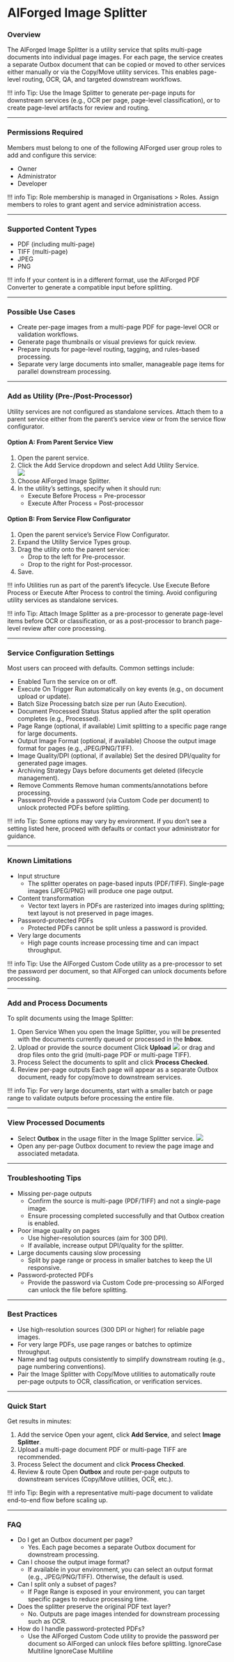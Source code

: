 # AIForged Image Splitter

### Overview

The AIForged Image Splitter is a utility service that splits multi-page documents into individual page images. For each page, the service creates a separate Outbox document that can be copied or moved to other services either manually or via the Copy/Move utility services. This enables page-level routing, OCR, QA, and targeted downstream workflows.

!!! info
    Tip: Use the Image Splitter to generate per-page inputs for downstream services (e.g., OCR per page, page-level classification), or to create page-level artifacts for review and routing.

***

### Permissions Required

Members must belong to one of the following AIForged user group roles to add and configure this service:

* Owner
* Administrator
* Developer

!!! info
    Tip: Role membership is managed in Organisations > Roles. Assign members to roles to grant agent and service administration access.

***

### Supported Content Types

* PDF (including multi-page)
* TIFF (multi-page)
* JPEG
* PNG

!!! info
    If your content is in a different format, use the AIForged PDF Converter to generate a compatible input before splitting.

***

### Possible Use Cases

* Create per-page images from a multi-page PDF for page-level OCR or validation workflows.
* Generate page thumbnails or visual previews for quick review.
* Prepare inputs for page-level routing, tagging, and rules-based processing.
* Separate very large documents into smaller, manageable page items for parallel downstream processing.

***

### Add as Utility (Pre-/Post-Processor)

Utility services are not configured as standalone services. Attach them to a parent service either from the parent’s service view or from the service flow configurator.

#### Option A: From Parent Service View

1. Open the parent service.
2. Click the Add Service dropdown and select Add Utility Service.  
   ![](../../assets/image%20%28288%29.png)
3. Choose AIForged Image Splitter.
4. In the utility’s settings, specify when it should run:
   * Execute Before Process = Pre-processor
   * Execute After Process = Post-processor

#### Option B: From Service Flow Configurator

1. Open the parent service’s Service Flow Configurator.
2. Expand the Utility Service Types group.&#x20;
3. Drag the utility onto the parent service:
   * Drop to the left for Pre-processor.
   * Drop to the right for Post-processor.&#x20;
4. Save.

!!! info
    Utilities run as part of the parent’s lifecycle. Use Execute Before Process or Execute After Process to control the timing. Avoid configuring utility services as standalone services.

!!! info
    Tip: Attach Image Splitter as a pre-processor to generate page-level items before OCR or classification, or as a post-processor to branch page-level review after core processing.

***

### Service Configuration Settings

Most users can proceed with defaults. Common settings include:

* Enabled
  Turn the service on or off.
* Execute On Trigger
  Run automatically on key events (e.g., on document upload or update).
* Batch Size
  Processing batch size per run (Auto Execution).
* Document Processed Status
  Status applied after the split operation completes (e.g., Processed).
* Page Range (optional, if available)
  Limit splitting to a specific page range for large documents.
* Output Image Format (optional, if available)
  Choose the output image format for pages (e.g., JPEG/PNG/TIFF).
* Image Quality/DPI (optional, if available)
  Set the desired DPI/quality for generated page images.
* Archiving Strategy
  Days before documents get deleted (lifecycle management).
* Remove Comments
  Remove human comments/annotations before processing.
* Password
  Provide a password (via Custom Code per document) to unlock protected PDFs before splitting.

!!! info
    Tip: Some options may vary by environment. If you don’t see a setting listed here, proceed with defaults or contact your administrator for guidance.

***

### Known Limitations

* Input structure
  * The splitter operates on page-based inputs (PDF/TIFF). Single-page images (JPEG/PNG) will produce one page output.
* Content transformation
  * Vector text layers in PDFs are rasterized into images during splitting; text layout is not preserved in page images.
* Password-protected PDFs
  * Protected PDFs cannot be split unless a password is provided.
* Very large documents
  * High page counts increase processing time and can impact throughput.

!!! info
    Tip: Use the AIForged Custom Code utility as a pre-processor to set the password per document, so that AIForged can unlock documents before processing.

***

### Add and Process Documents

To split documents using the Image Splitter:

1. Open Service
   When you open the Image Splitter, you will be presented with the documents currently queued or processed in the **Inbox**.
2. Upload or provide the source document
   Click **Upload** ![](../../assets/image%20%2813%29%20%281%29.png) or drag and drop files onto the grid (multi-page PDF or multi-page TIFF).
3. Process
   Select the documents to split and click **Process Checked**.
4. Review per-page outputs
   Each page will appear as a separate Outbox document, ready for copy/move to downstream services.

!!! info
    Tip: For very large documents, start with a smaller batch or page range to validate outputs before processing the entire file.

***

### View Processed Documents

* Select **Outbox** in the usage filter in the Image Splitter service.
  ![](../../assets/image%20%2851%29.png)
* Open any per-page Outbox document to review the page image and associated metadata.

***

### Troubleshooting Tips

* Missing per-page outputs
  * Confirm the source is multi-page (PDF/TIFF) and not a single-page image.
  * Ensure processing completed successfully and that Outbox creation is enabled.
* Poor image quality on pages
  * Use higher-resolution sources (aim for 300 DPI).
  * If available, increase output DPI/quality for the splitter.
* Large documents causing slow processing
  * Split by page range or process in smaller batches to keep the UI responsive.
* Password-protected PDFs
  * Provide the password via Custom Code pre-processing so AIForged can unlock the file before splitting.

***

### Best Practices

* Use high-resolution sources (300 DPI or higher) for reliable page images.
* For very large PDFs, use page ranges or batches to optimize throughput.
* Name and tag outputs consistently to simplify downstream routing (e.g., page numbering conventions).
* Pair the Image Splitter with Copy/Move utilities to automatically route per-page outputs to OCR, classification, or verification services.

***

### Quick Start

Get results in minutes:

1. Add the service
   Open your agent, click **Add Service**, and select **Image Splitter**.
2. Upload a multi-page document
   PDF or multi-page TIFF are recommended.
3. Process
   Select the document and click **Process Checked**.
4. Review & route
   Open **Outbox** and route per-page outputs to downstream services (Copy/Move utilities, OCR, etc.).

!!! info
    Tip: Begin with a representative multi-page document to validate end-to-end flow before scaling up.

***

### FAQ

* Do I get an Outbox document per page?
  * Yes. Each page becomes a separate Outbox document for downstream processing.
* Can I choose the output image format?
  * If available in your environment, you can select an output format (e.g., JPEG/PNG/TIFF). Otherwise, the default is used.
* Can I split only a subset of pages?
  * If Page Range is exposed in your environment, you can target specific pages to reduce processing time.
* Does the splitter preserve the original PDF text layer?
  * No. Outputs are page images intended for downstream processing such as OCR.
* How do I handle password-protected PDFs?
  * Use the AIForged Custom Code utility to provide the password per document so AIForged can unlock files before splitting.
 IgnoreCase Multiline IgnoreCase Multiline




